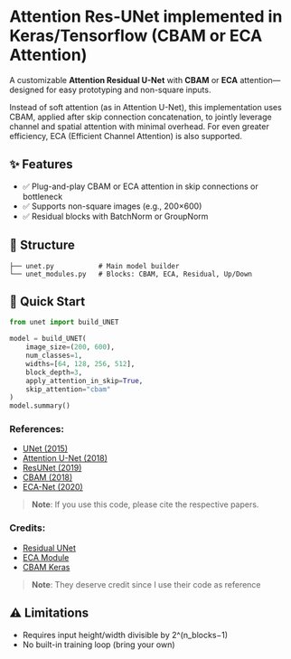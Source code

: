 # Attention Res-UNet implemented in Keras/Tensorflow (CBAM or ECA Attention)

A customizable **Attention Residual U-Net** with **CBAM** or **ECA** attention—designed for easy prototyping and non-square inputs. 

Instead of soft attention (as in Attention U-Net), this implementation uses CBAM, applied after skip connection concatenation, to jointly leverage channel and spatial attention with minimal overhead. For even greater efficiency, ECA (Efficient Channel Attention) is also supported.

## ✨ Features
- ✅ Plug-and-play CBAM or ECA attention in skip connections or bottleneck
- ✅ Supports non-square images (e.g., 200×600)  
- ✅ Residual blocks with BatchNorm or GroupNorm  

## 📁 Structure
```
├── unet.py           # Main model builder
└── unet_modules.py   # Blocks: CBAM, ECA, Residual, Up/Down
```

## 🚀 Quick Start

```python
from unet import build_UNET

model = build_UNET(
    image_size=(200, 600),
    num_classes=1,
    widths=[64, 128, 256, 512],
    block_depth=3,
    apply_attention_in_skip=True,
    skip_attention="cbam"
)
model.summary()
```

### References: 
- [UNet (2015)](https://arxiv.org/abs/1505.04597?spm=a2ty_o01.29997173.0.0.1987c921B61ggU&file=1505.04597)
- [Attention U-Net (2018)](https://arxiv.org/abs/1804.03999?spm=a2ty_o01.29997173.0.0.1987c921B61ggU&file=1804.03999)
- [ResUNet (2019)](https://arxiv.org/abs/1904.00592?spm=a2ty_o01.29997173.0.0.1987c921B61ggU&file=1904.00592)
- [CBAM (2018)](https://arxiv.org/abs/1807.06521?spm=a2ty_o01.29997173.0.0.1987c921B61ggU&file=1807.06521)
- [ECA-Net (2020)](https://arxiv.org/abs/1910.03151?spm=a2ty_o01.29997173.0.0.1987c921B61ggU&file=1910.03151)

>**Note**: If you use this code, please cite the respective papers. 

### Credits: 
- [Residual UNet](https://keras.io/examples/generative/ddim/)
- [ECA Module](https://blog.paperspace.com/attention-mechanisms-in-computer-vision-ecanet/)
- [CBAM Keras](https://github.com/kobiso/CBAM-keras/tree/master)

>**Note**: They deserve credit since I use their code as reference
     
## ⚠️ Limitations 
- Requires input height/width divisible by 2^(n_blocks−1)  
- No built-in training loop (bring your own)
